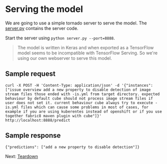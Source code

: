 # Serving the model

We are going to use a simple tornado server to serve the model. The [server.py](notebooks/server.py) contains the server code.

Start the server using `python server.py --port=8888`.

> The model is written in Keras and when exported as a TensorFlow model seems to be incompatible with TensorFlow Serving. So we're using our own webserver to serve this model.

## Sample request

```
curl -X POST -H 'Content-Type: application/json' -d '{"instances": ["issue overview add a new property to disable detection of image stream files those ended with -is.yml from target directory. expected behaviour by default cube should not process image stream files if user does not set it. current behaviour cube always try to execute -is.yml files which can cause some problems in most of cases, for example if you are using kuberentes instead of openshift or if you use together fabric8 maven plugin with cube"]}' http://localhost:8888/predict
```

## Sample response

```
{"predictions": ["add a new property to disable detection"]}
```

Next: [Teardown](teardown.md)
